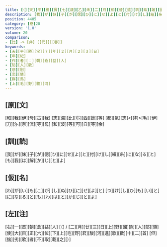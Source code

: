 ```yaml
---
title: [（][天][平][勝][寳][七][歳][乙][未][二][月][相][替][遣][筑][紫][諸][國][防][人][等][歌][）]
description: [我][が][妹][子][が][偲][ひ][に][せ][よ][と][付][け][し][紐][糸][に][な][る][と][も][我][は][解][か][じ][と][よ]
position: 4405
category: [巻]20
version: '1.0'
volume: 20
comparison:
- [比] -> [非] [[元]][[春]]
keywords:
- [天][平][勝][宝][７][年][２][月][２][３][日]
- [年][紀]
- [作][者][：][朝][倉][益][人]
- [防][人][歌]
- [悲][別]
- [恋][情]
- [群][馬]
- [上][毛][野][駿][河]
---
```


## [原][文]

[和][我][伊][母][古][我] [志][濃][比][尓][西][餘][等] [都][氣][志]<[非]>[毛] [伊][刀][尓][奈][流][等][母] [和][波][等][可][自][等][余]

## [訓][読]

[我][が][妹][子][が][偲][ひ][に][せ][よ][と][付][け][し][紐][糸][に][な][る][と][も][我][は][解][か][じ][と][よ]

## [仮][名]

[わ][が][い][も][こ][が] [し][ぬ][ひ][に][せ][よ][と] [つ][け][し][ひ][も] [い][と][に][な][る][と][も] [わ][は][と][か][じ][と][よ]

## [左][注]

[右][一][首][朝][倉][益][人] [（] / [二][月][廿][三][日][上][野][國][防][人][部][領][使][大][目][正][六][位][下][上][毛][野][君][駿][河][進][歌][數][十][二][首] [但][拙][劣][歌][者][不][取][載][之][）]
